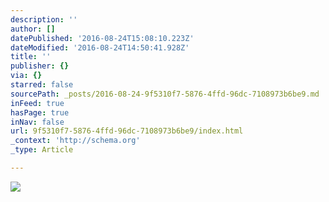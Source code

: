 ```yaml
---
description: ''
author: []
datePublished: '2016-08-24T15:08:10.223Z'
dateModified: '2016-08-24T14:50:41.928Z'
title: ''
publisher: {}
via: {}
starred: false
sourcePath: _posts/2016-08-24-9f5310f7-5876-4ffd-96dc-7108973b6be9.md
inFeed: true
hasPage: true
inNav: false
url: 9f5310f7-5876-4ffd-96dc-7108973b6be9/index.html
_context: 'http://schema.org'
_type: Article

---
```

![](https://the-grid-user-content.s3-us-west-2.amazonaws.com/70380260-4b6d-4107-9b39-2a6260d55995.jpg)